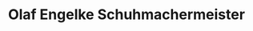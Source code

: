 ---
title: "Olaf Engelke Schuhmachermeister"
url: /bremen/olaf-engelke-schuhmachermeister/
shop: Schuhe
---